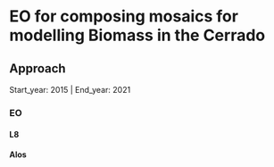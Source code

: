 # EO for composing mosaics for modelling Biomass in the Cerrado

## Approach 
Start_year: 2015 | End_year: 2021

### EO
#### L8
#### Alos
